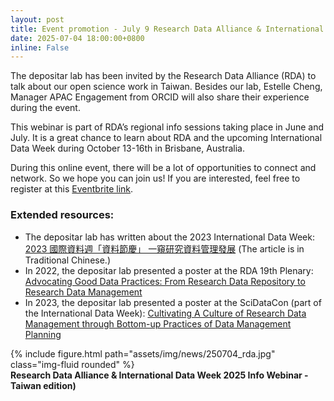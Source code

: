 ```yaml
---
layout: post
title: Event promotion - July 9 Research Data Alliance & International Data Week 2025 Webinar - Taiwan edition
date: 2025-07-04 18:00:00+0800
inline: False
---
```


The depositar lab has been invited by the Research Data Alliance (RDA) to talk about our open science work in Taiwan. Besides our lab, Estelle Cheng, Manager APAC Engagement from ORCID will also share their experience during the event.

This webinar is part of RDA’s regional info sessions taking place in June and July. It is a great chance to learn about RDA and the upcoming International Data Week during October 13-16th in Brisbane, Australia.

During this online event, there will be a lot of opportunities to connect and network. So we hope you can join us! If you are interested, feel free to register at this [Eventbrite link](https://www.eventbrite.com.au/e/research-data-alliance-international-data-week-2025-webinar-taiwan-ed-tickets-1430208214269).

### Extended resources:
- The depositar lab has written about the 2023 International Data Week: [2023 國際資料週「資料節慶」 一窺研究資料管理發展](https://rdm.depositar.io/zh_TW/news/20240115-InternationalDataWeek) (The article is in Traditional Chinese.)
- In 2022, the depositar lab presented a poster at the RDA 19th Plenary: [Advocating Good Data Practices: From Research Data Repository to Research Data Management](https://data.depositar.io/dataset/rda-p19-advocating-good-data-practice)
- In 2023, the depositar lab presented a poster at the SciDataCon (part of the International Data Week): [Cultivating A Culture of Research Data Management through Bottom-up Practices of Data Management Planning ](https://pid.depositar.io/ark:37281/k52077308)




<div class="row">
    <div class="col-sm mt-3 mt-md-0">
        {% include figure.html path="assets/img/news/250704_rda.jpg" class="img-fluid rounded" %}
    </div>
</div>
<div class="caption mt-0">
    <b>Research Data Alliance & International Data Week 2025 Info Webinar - Taiwan edition</a>)</b>
</div>